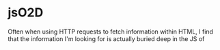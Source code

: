 # jsO2D

Often when using HTTP requests to fetch information within HTML, I find that the information I'm looking for is actually buried deep in the JS of <script> element, which was intended to be rendered by a web browser to compose the finished HTML.

This makes the information significantly more difficult to parse out than if it was accessible in ordinary HTML elements by CSS Selectors.

So, I wrote myself a helper function to parse out object variables from JavaScript, remove their comments so they're valid JSON, and convert them to Python dictionaries so I can feaibly access their information.

Use:
```
"""
pass the JavaScript element's name and its <script> element's text to jsO2D.js_obj_from_script_to_dict
and you have yourself a navigable Python dictionary with little effort
"""
>>> import requests
>>> from bs4 import BeautifulSoup
>>> import re
>>> import jsO2D
>>>
>>>
>>> url = "https://www.youtube.com/feed/storefront"
>>> response = requests.get(url)
>>> soup = BeautifulSoup(response.text, "html.parser")
>>> pattern = re.compile(r"ytInitialData\s=\s({.*});")
>>> script_elem = soup.find("script", text=pattern)
>>>
>>> dicty = jsO2D.js_obj_from_script_to_dict("ytInitialData", script_elem.string)
>>> print(list(dicty.keys()))
['responseContext', 'contents', 'header', 'trackingParams', 'topbar']
>>>
```
